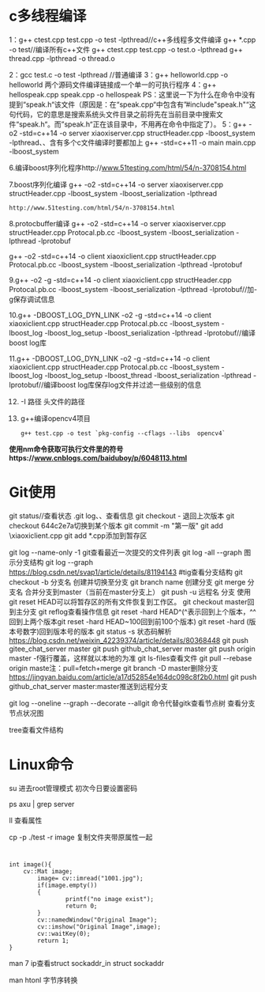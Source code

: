 

# **c多线程编译**

1：g++ ctest.cpp test.cpp -o test -lpthread//c++多线程多文件编译
     g++ *.cpp -o test//编译所有c++文件
     g++ ctest.cpp test.cpp -o test.o -lpthread
     g++ thread.cpp -lpthread -o thread.o

2：gcc test.c -o test -lpthread
//普通编译
3：g++ helloworld.cpp -o helloworld
两个源码文件编译链接成一个单一的可执行程序
4：g++ hellospeak.cpp speak.cpp -o hellospeak
PS：这里说一下为什么在命令中没有提到“speak.h“该文件（原因是：在“speak.cpp“中包含有”#include"speak.h"“这句代码，它的意思是搜索系统头文件目录之前将先在当前目录中搜索文件“speak.h“。而”speak.h“正在该目录中，不用再在命令中指定了）。
5：g++ -o2 -std=c++14 -o server xiaoxiserver.cpp structHeader.cpp -lboost_system -lpthread、、含有多个c文件编译时要都加上
g++ -std=c++11 -o main main.cpp -lboost_system

6.编译boost序列化程序http://www.51testing.com/html/54/n-3708154.html

7.boost序列化编译 g++ -o2 -std=c++14 -o server xiaoxiserver.cpp structHeader.cpp -lboost_system -lboost_serialization -lpthread

 	http://www.51testing.com/html/54/n-3708154.html

8.protocbuffer编译 g++ -o2 -std=c++14 -o server xiaoxiserver.cpp structHeader.cpp  Protocal.pb.cc -lboost_system -lboost_serialization -lpthread -lprotobuf

g++ -o2 -std=c++14 -o client xiaoxiclient.cpp structHeader.cpp  Protocal.pb.cc -lboost_system -lboost_serialization -lpthread -lprotobuf

9.g++ -o2 -g -std=c++14 -o client xiaoxiclient.cpp structHeader.cpp  Protocal.pb.cc -lboost_system -lboost_serialization -lpthread -lprotobuf//加-g保存调试信息 

10.g++ -DBOOST_LOG_DYN_LINK -o2 -g -std=c++14 -o client xiaoxiclient.cpp structHeader.cpp  Protocal.pb.cc -lboost_system -lboost_log -lboost_log_setup -lboost_serialization -lpthread -lprotobuf//编译boost log库

11.g++ -DBOOST_LOG_DYN_LINK -o2 -g -std=c++14 -o client xiaoxiclient.cpp structHeader.cpp  Protocal.pb.cc -lboost_system -lboost_log -lboost_log_setup -lboost_thread -lboost_serialization -lpthread -lprotobuf//编译boost log库保存log文件并过滤一些级别的信息

12. -I 路径 头文件的路径

13. g++编译opencv4项目

    ```
    g++ test.cpp -o test `pkg-config --cflags --libs  opencv4`
    ```

    

     

**使用nm命令获取可执行文件里的符号https://www.cnblogs.com/baiduboy/p/6048113.html**

# **Git使用**

git status//查看状态
.git log、、查看信息
git checkout - 退回上次版本
git checkout 644c2e7a切换到某个版本
git commit -m "第一版"
git add \xiaoxiclient.cpp git add \*.cpp添加到暂存区

git log --name-only -1 
git查看最近一次提交的文件列表
git log -all --graph 图示分支结构 git log --graph https://blog.csdn.net/svap1/article/details/81194143 #tig查看分支结构
git checkout -b 分支名 创建并切换至分支
git branch name 创建分支
git merge 分支名 合并分支到master（当前在master分支上）
git push -u 远程名 分支
使用git reset HEAD可以将暂存区的所有文件恢复到工作区。
git checkout master回到主分支
git reflog查看操作信息
git reset -hard HEAD^(^表示回到上个版本，^^回到上两个版本git reset -hard HEAD~100回到前100个版本)
git reset -hard (版本号数字)回到版本号的版本
git status -s 状态码解析 https://blog.csdn.net/weixin_42239374/article/details/80368448
git push gitee_chat_server master git push  github_chat_server master
git push origin master -f强行覆盖，这样就以本地的为准
git ls-files查看文件
git pull --rebase origin maste注：pull=fetch+merge
git branch -D master删除分支 https://jingyan.baidu.com/article/a17d52854e164dc098c8f2b0.html
git push github_chat_server master:master推送到远程分支

git log --oneline --graph --decorate --allgit  命令代替gitk查看节点树 查看分支节点状况图

tree查看文件结构

# Linux命令

su 进去root管理模式 初次今日要设置密码

ps axu | grep server

ll 查看属性

cp -p ./test -r image 复制文件夹带原属性一起

# 

```
int image(){
    cv::Mat image;
        image= cv::imread("1001.jpg");
        if(image.empty())
        {
                printf("no image exist");
                return 0;
        }
        cv::namedWindow("Original Image");
        cv::imshow("Original Image",image);
        cv::waitKey(0);
        return 1;
}
```

man 7 ip查看struct sockaddr_in  struct sockaddr

man htonl 字节序转换